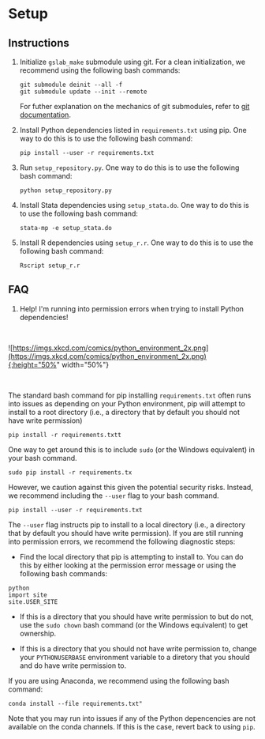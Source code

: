 # Setup

## Instructions
1. Initialize `gslab_make` submodule using git. For a clean initialization, we recommend using the following bash commands:

   ```
   git submodule deinit --all -f
   git submodule update --init --remote
   ```

   For futher explanation on the mechanics of git submodules, refer to [git documentation](https://git-scm.com/book/en/v2/Git-Tools-Submodules).

2. Install Python dependencies listed in `requirements.txt` using pip. One way to do this is to use the following bash command:
   
   ```
   pip install --user -r requirements.txt
   ```

3. Run `setup_repository.py`. One way to do this is to use the following bash command:
   ```
   python setup_repository.py
   ```

4. Install Stata dependencies using `setup_stata.do`. One way to do this is to use the following bash command:
   ```
   stata-mp -e setup_stata.do
   ```

5. Install R dependencies using `setup_r.r`. One way to do this is to use the following bash command:
   ```
   Rscript setup_r.r
   ```


 
## FAQ

1. Help! I'm running into permission errors when trying to install Python dependencies!

<br>

![https://imgs.xkcd.com/comics/python_environment_2x.png](https://imgs.xkcd.com/comics/python_environment_2x.png){:height="50%" width="50%"}

<br>

The standard bash command for pip installing `requirements.txt` often runs into issues as depending on your Python environment, pip will attempt to install to a root directory (i.e., a directory that by default you should not have write permission)
```
pip install -r requirements.txtt
```

One way to get around this is to include `sudo` (or the Windows equivalent) in your bash command.
```
sudo pip install -r requirements.tx
```

However, we caution against this given the potential security risks. Instead, we recommend including the `--user` flag to your bash command.
```
pip install --user -r requirements.txt
```

The `--user` flag instructs pip to install to a local directory (i.e., a directory that by default you should have write permission). If you are still running into permission errors, we recommend the following diagnostic steps:

   * Find the local directory that pip is attempting to install to. You can do this by either looking at the permission error message or using the following bash commands:
   ```
   python
   import site
   site.USER_SITE
   ```
   
   * If this is a directory that you should have write permission to but do not, use the `sudo chown` bash command (or the Windows equivalent) to get ownership.

   * If this is a directory that you should not have write permission to, change your `PYTHONUSERBASE` environment variable to a diretory that you should and do have write permission to.

If you are using Anaconda, we recommend using the following bash command:
```
conda install --file requirements.txt"
```
Note that you may run into issues if any of the Python depencencies are not available on the conda channels. If this is the case, revert back to using `pip`.